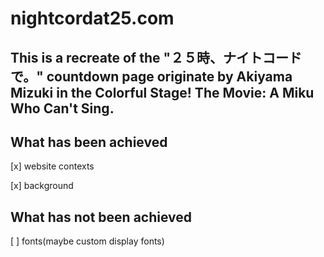 # nightcordat25.com
This is a recreate of the "２５時、ナイトコードで。"  countdown page originate by Akiyama Mizuki in the Colorful Stage! The Movie: A Miku Who Can't Sing.
---
## What has been achieved

[x] website contexts

[x] background

## What has not been achieved

[ ] fonts(maybe custom display fonts)
